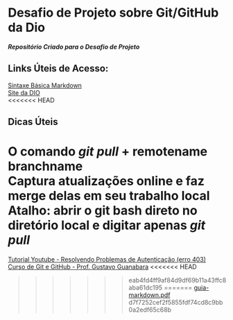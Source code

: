# Desafio de Projeto sobre Git/GitHub da Dio
**_Repositório Criado para o Desafio de Projeto_**

## Links Úteis de Acesso:
[Sintaxe Básica Markdown](https://www.markdownguide.org/basic-syntax/)<br>
[Site da DIO](https://web.dio.me/)<br>
<<<<<<< HEAD
## Dicas Úteis
O comando *git pull* + **remotename branchname**<br>
**Captura atualizações online e faz merge delas em seu trabalho local**<br>
Atalho: abrir o git bash direto no diretório local e digitar apenas *git pull*
=======
[Tutorial Youtube - Resolvendo Problemas de Autenticação (erro 403)](https://www.youtube.com/watch?v=j_Z4PopPt_o)<br>
[Curso de Git e GitHub - Prof. Gustavo Guanabara](https://youtu.be/LntSB-gl-ZI)
<<<<<<< HEAD
>>>>>>> eab4fd4ff9af84d9df69b11a43ffc8aba61dc195
=======
[guia-markdown.pdf](https://github.com/laurojeferson/dio-desafio-github-repositorio-de-teste/files/8589896/guia-markdown.pdf)
>>>>>>> d7f7252cef2f5855fdf74cd8c9bb0a2edf65c68b
